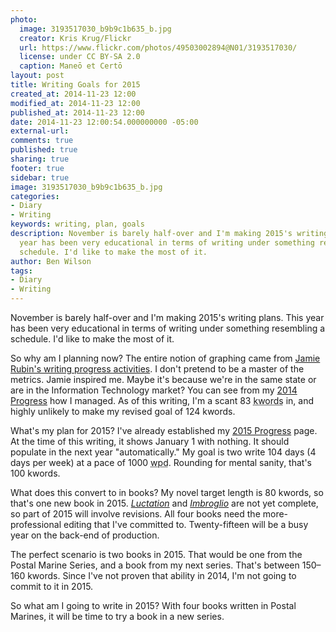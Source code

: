 ```yaml
---
photo:
  image: 3193517030_b9b9c1b635_b.jpg
  creator: Kris Krug/Flickr
  url: https://www.flickr.com/photos/49503002894@N01/3193517030/
  license: under CC BY-SA 2.0
  caption: Maneō et Certō
layout: post
title: Writing Goals for 2015
created_at: 2014-11-23 12:00
modified_at: 2014-11-23 12:00
published_at: 2014-11-23 12:00
date: 2014-11-23 12:00:54.000000000 -05:00
external-url: 
comments: true
published: true
sharing: true
footer: true
sidebar: true
image: 3193517030_b9b9c1b635_b.jpg
categories:
- Diary
- Writing
keywords: writing, plan, goals
description: November is barely half-over and I'm making 2015's writing plans. This
  year has been very educational in terms of writing under something resembling a
  schedule. I'd like to make the most of it.
author: Ben Wilson
tags:
- Diary
- Writing
---
```

<!--Lead Paragraph-->
November is barely half-over and I'm making 2015's writing plans. This year has been very educational in terms of writing under something resembling a schedule. I'd like to make the most of it.

<!-- more -->

So why am I planning now? The entire notion of graphing came from [Jamie Rubin's writing progress activities](http://www.jamierubin.net/2014/11/16/how-i-used-rescuetime-to-baseline-my-activity-in-2014-and-set-goals-for-2015/). I don't pretend to be a master of the metrics. Jamie inspired me. Maybe it's because we're in the same state or are in the Information Technology market? You can see from my [2014 Progress](/logs/2014-progress) how I managed. As of this writing, I'm a scant 83 <abbr title='kilowords or thousand words'>kwords</abbr> in, and highly unlikely to make my revised goal of 124 kwords.

What's my plan for 2015? I've already established my [2015 Progress](/logs/2015-progress) page. At the time of this writing, it shows January 1 with nothing. It should populate in the next year "automatically." My goal is two write 104 days (4 days per week) at a pace of 1000 <abbr title='Words per Day'>wpd</abbr>. Rounding for mental sanity, that's 100 kwords.

What does this convert to in books? My novel target length is 80 kwords, so that's one new book in 2015. *[Luctation](/postal-marine-series/#luctation)* and *[Imbroglio](/postal-marine-series/#imbroglio)* are not yet complete, so part of 2015 will involve revisions. All four books need the more-professional editing that I've committed to. Twenty-fifteen will be a busy year on the back-end of production.

The perfect scenario is two books in 2015. That would be one from the Postal Marine Series, and a book from my next series. That's between 150&ndash;160 kwords. Since I've not proven that ability in 2014, I'm not going to commit to it in 2015.

So what am I going to write in 2015? With four books written in Postal Marines, it will be time to try a book in a new series.
